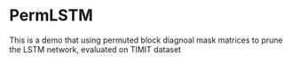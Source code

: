 # PermLSTM
This is a demo that using permuted block diagnoal mask matrices to prune the LSTM network, evaluated on TIMIT dataset
